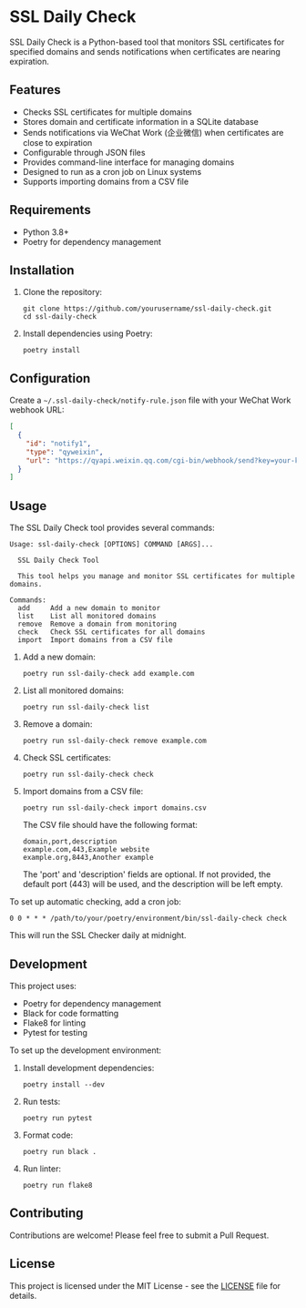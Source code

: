 # SSL Daily Check

SSL Daily Check is a Python-based tool that monitors SSL certificates for specified domains and sends notifications when certificates are nearing expiration.

## Features

- Checks SSL certificates for multiple domains
- Stores domain and certificate information in a SQLite database
- Sends notifications via WeChat Work (企业微信) when certificates are close to expiration
- Configurable through JSON files
- Provides command-line interface for managing domains
- Designed to run as a cron job on Linux systems
- Supports importing domains from a CSV file

## Requirements

- Python 3.8+
- Poetry for dependency management

## Installation

1. Clone the repository:
   ```
   git clone https://github.com/yourusername/ssl-daily-check.git
   cd ssl-daily-check
   ```

2. Install dependencies using Poetry:
   ```
   poetry install
   ```

## Configuration

Create a `~/.ssl-daily-check/notify-rule.json` file with your WeChat Work webhook URL:
```json
[
  {
    "id": "notify1",
    "type": "qyweixin",
    "url": "https://qyapi.weixin.qq.com/cgi-bin/webhook/send?key=your-key-here"
  }
]
```

## Usage

The SSL Daily Check tool provides several commands:

```
Usage: ssl-daily-check [OPTIONS] COMMAND [ARGS]...

  SSL Daily Check Tool

  This tool helps you manage and monitor SSL certificates for multiple domains.

Commands:
  add     Add a new domain to monitor
  list    List all monitored domains
  remove  Remove a domain from monitoring
  check   Check SSL certificates for all domains
  import  Import domains from a CSV file
```

1. Add a new domain:
   ```
   poetry run ssl-daily-check add example.com
   ```

2. List all monitored domains:
   ```
   poetry run ssl-daily-check list
   ```

3. Remove a domain:
   ```
   poetry run ssl-daily-check remove example.com
   ```

4. Check SSL certificates:
   ```
   poetry run ssl-daily-check check
   ```

5. Import domains from a CSV file:
   ```
   poetry run ssl-daily-check import domains.csv
   ```
   
   The CSV file should have the following format:
   ```
   domain,port,description
   example.com,443,Example website
   example.org,8443,Another example
   ```
   
   The 'port' and 'description' fields are optional. If not provided, the default port (443) will be used, and the description will be left empty.

To set up automatic checking, add a cron job:

```
0 0 * * * /path/to/your/poetry/environment/bin/ssl-daily-check check
```

This will run the SSL Checker daily at midnight.

## Development

This project uses:
- Poetry for dependency management
- Black for code formatting
- Flake8 for linting
- Pytest for testing

To set up the development environment:

1. Install development dependencies:
   ```
   poetry install --dev
   ```

2. Run tests:
   ```
   poetry run pytest
   ```

3. Format code:
   ```
   poetry run black .
   ```

4. Run linter:
   ```
   poetry run flake8
   ```

## Contributing

Contributions are welcome! Please feel free to submit a Pull Request.

## License

This project is licensed under the MIT License - see the [LICENSE](LICENSE) file for details.